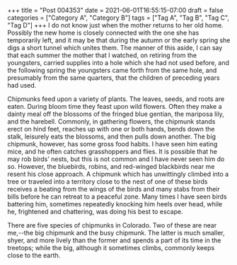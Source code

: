 +++
title = "Post 004353"
date = 2021-06-01T16:55:15-07:00
draft = false
categories = ["Category A", "Category B"]
tags = ["Tag A", "Tag B", "Tag C", "Tag D"]
+++
I do not know just when the mother returns to her old home. Possibly the new home is closely connected with the one she has temporarily left, and it may be that during the autumn or the early spring she digs a short tunnel which unites them. The manner of this aside, I can say that each summer the mother that I watched, on retiring from the youngsters, carried supplies into a hole which she had not used before, and the following spring the youngsters came forth from the same hole, and presumably from the same quarters, that the children of preceding years had used.

Chipmunks feed upon a variety of plants. The leaves, seeds, and roots are eaten. During bloom time they feast upon wild flowers. Often they make a dainty meal off the blossoms of the fringed blue gentian, the mariposa lily, and the harebell. Commonly, in gathering flowers, the chipmunk stands erect on hind feet, reaches up with one or both hands, bends down the stalk, leisurely eats the blossoms, and then pulls down another. The big chipmunk, however, has some gross food habits. I have seen him eating mice, and he often catches grasshoppers and flies. It is possible that he may rob birds' nests, but this is not common and I have never seen him do so. However, the bluebirds, robins, and red-winged blackbirds near me resent his close approach. A chipmunk which has unwittingly climbed into a tree or traveled into a territory close to the nest of one of these birds receives a beating from the wings of the birds and many stabs from their bills before he can retreat to a peaceful zone. Many times I have seen birds battering him, sometimes repeatedly knocking him heels over head, while he, frightened and chattering, was doing his best to escape.

There are five species of chipmunks in Colorado. Two of these are near me,--the big chipmunk and the busy chipmunk. The latter is much smaller, shyer, and more lively than the former and spends a part of its time in the treetops; while the big, although it sometimes climbs, commonly keeps close to the earth.
